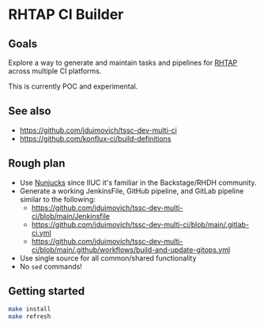 
# RHTAP CI Builder

## Goals

Explore a way to generate and maintain tasks and pipelines
for [RHTAP](https://www.redhat.com/en/products/trusted-application-pipeline) across multiple CI platforms.

This is currently POC and experimental.

## See also

* <https://github.com/jduimovich/tssc-dev-multi-ci>
* <https://github.com/konflux-ci/build-definitions>

## Rough plan

* Use [Nunjucks](https://mozilla.github.io/nunjucks/) since IIUC it's familiar in the Backstage/RHDH community.
* Generate a working JenkinsFile, GitHub pipeline, and GitLab pipeline similar to the following:
  * <https://github.com/jduimovich/tssc-dev-multi-ci/blob/main/Jenkinsfile>
  * <https://github.com/jduimovich/tssc-dev-multi-ci/blob/main/.gitlab-ci.yml>
  * <https://github.com/jduimovich/tssc-dev-multi-ci/blob/main/.github/workflows/build-and-update-gitops.yml>
* Use single source for all common/shared functionality
* No `sed` commands!

## Getting started

```bash
make install
make refresh
```
